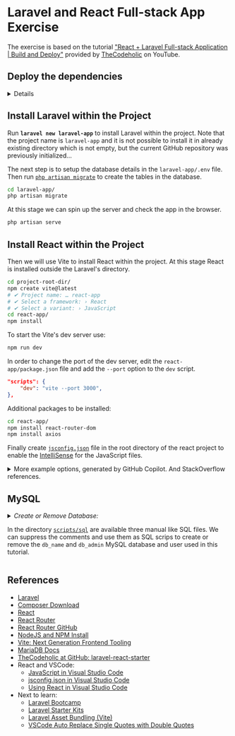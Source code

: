 # Laravel and React Full-stack App Exercise

The exercise is based on the tutorial ["React + Laravel Full-stack Application | Build and Deploy"](https://youtu.be/qJq9ZMB2Was) provided by [TheCodeholic](https://thecodeholic.com/) on YouTube.

## Deploy the dependencies

<details>

### Get Composer

First [download](https://getcomposer.org/download/) `composer.phar`, then you can move it somewhere in your `$PATH` or use it as local executable, e.g. `php composer.phar` or `./composer.phar --version`. In my case I moved it to **`~/composer`**.

In order to get the list of [the global envvars of composer](https://stackoverflow.com/q/30664220/6543935), run `composer config --list --global`, of to get the location of the binaries run `composer global config bin-dir --absolute`.

### Install Laravel Installer and Check System Requirements

Run `composer global require laravel/installer` to install the [Laravel Installer](https://laravel.com/docs/installation#installing-laravel).

The Laravel framework has a few [system requirements](https://laravel.com/docs/deployment#server-requirements) you need to satisfy them before installing it.

### Install NodeJS and NPM

Source [MLW Node.JS Getting started](https://wiki.metalevel.tech/wiki/Node.js_Getting_Started). Install the latest/stable version of NodeJS and NPM on Debian based GNU/Linux.

```bash
sudo apt update
sudo apt install -y nodejs npm

sudo npm cache clean -f
sudo npm install -g n
sudo n stable           # sudo n latest
```

</details>

## Install Laravel within the Project

Run **`laravel new laravel-app`** to install Laravel within the project. Note that the project name is `laravel-app` and it is not possible to install it in already existing directory which is not empty, but the current GitHub repository was previously initialized...

The next step is to setup the database details in the `laravel-app/.env` file. Then run [`php artisan migrate`](https://youtu.be/qJq9ZMB2Was?t=781) to create the tables in the database.

```bash
cd laravel-app/
php artisan migrate
```

At this stage we can spin up the server and check the app in the browser.

```bash
php artisan serve
```

## Install React within the Project

Then we will use Vite to install React within the project. At this stage React is installed outside the Laravel's directory.

```bash
cd project-root-dir/
npm create vite@latest
# ✔ Project name: … react-app
# ✔ Select a framework: › React
# ✔ Select a variant: › JavaScript
cd react-app/
npm install
```

To start the Vite's dev server use:

```bash
npm run dev
```

In order to change the port of the dev server, edit the `react-app/package.json` file and add the `--port` option to the `dev` script.

```json
"scripts": {
    "dev": "vite --port 3000",
},
```

Additional packages to be installed:

```bash
cd react-app/
npm install react-router-dom
npm install axios
```

Finally create [`jsconfig.json`](react-app/jsconfig.json) file in the root directory of the react project to enable the [IntelliSense](https://code.visualstudio.com/docs/languages/javascript#_intellisense) for the JavaScript files.

<details>
<summary>
More example options, generated by GitHub Copilot. And StackOverflow references.
</summary>

```json
{
  "compilerOptions": {
    "target": "esnext",
    "module": "esnext",
    "jsx": "preserve",
    "allowJs": true,
    "allowSyntheticDefaultImports": true,
    "esModuleInterop": true,
    "skipLibCheck": true,
    "forceConsistentCasingInFileNames": true,
    "strict": true,
    "noImplicitReturns": true,
    "noFallthroughCasesInSwitch": true,
    "moduleResolution": "node",
    "resolveJsonModule": true,
    "isolatedModules": true,
    "noEmit": true,
    "jsxFactory": "React.createElement",
    "jsxFragmentFactory": "React.Fragment",
    "lib": ["esnext", "dom"]
  },
  "include": ["src"]
}
```

Refs:

- [How do you configure VSCode jsconfig for React?](https://stackoverflow.com/questions/58910872/how-do-you-configure-vscode-jsconfig-for-react)
- [Auto Import of React Components in Visual Studio Code](https://stackoverflow.com/questions/60637561/auto-import-of-react-components-in-visual-studio-code)

</details>

## MySQL

<details>

<summary> <em>Create or Remove Database:</em>

In the directory [`scripts/sql`](scripts/sql/) are available three manual like SQL files. We can suppress the comments and use them as SQL scrips to create or remove the `db_name` and `db_admin` MySQL database and user used in this tutorial.

</summary>

```bash
sed -r \
-e '/^(-- |$)/d' \
-e 's/db_name/db_name/g' \
-e 's/db_admin/db_admin/g' \
-e 's/strong-password/strong-password/g' \
scripts/sql/mariadb_db_create.sql | sudo mysql # scripts/sql/mysql_db_create.sql | sudo mysql
```

```bash
sed -r \
-e '/^(-- |$)/d' \
-e 's/db_name/db_name/g' \
-e 's/db_admin/db_admin/g' \
scripts/sql/db_remove.sql | sudo mysql
```

</details>

## References

- [Laravel](https://laravel.com/)
- [Composer Download](https://getcomposer.org/download/)
- [React](https://reactjs.org/)
- [React Router](https://reactrouter.com/)
- [React Router GitHub](https://github.com/remix-run/react-router)
- [NodeJS and NPM Install](https://wiki.metalevel.tech/wiki/Node.js_Getting_Started)
- [Vite: Next Generation Frontend Tooling](https://vitejs.dev/)
- [MariaDB Docs](https://mariadb.com/kb/en/authentication-from-mariadb-104/)
- [TheCodeholic at GitHub: laravel-react-starter](https://github.com/thecodeholic/laravel-react-starter)
- React and VSCode:
  - [JavaScript in Visual Studio Code](https://code.visualstudio.com/docs/languages/javascript)
  - [jsconfig.json in Visual Studio Code](https://code.visualstudio.com/docs/languages/jsconfig)
  - [Using React in Visual Studio Code](https://code.visualstudio.com/docs/nodejs/reactjs-tutorial)
- Next to learn:
  - [Laravel Bootcamp](https://bootcamp.laravel.com/introduction)
  - [Laravel Starter Kits](https://laravel.com/docs/9.x/starter-kits)
  - [Laravel Asset Bundling (Vite)](https://laravel.com/docs/9.x/vite#react)
  - [VSCode Auto Replace Single Quotes with Double Quotes](https://ourtechroom.com/fix/vscode-auto-replace-single-quotes-with-double-quotes-solved/)
